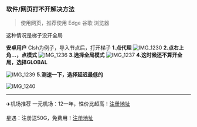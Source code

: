 ### 软件/网页打不开解决方法

> 使用网页，推荐使用 Edge 谷歌 浏览器

这种情况是梯子没开全局

**安卓用户**
Clsh为例子，导入节点后，打开梯子
**1.点代理**
![IMG_1230](https://github.com/user-attachments/assets/01913348-3c79-4626-b3ca-e4c5322cb9a8)
**2.点右上角...，点模式**
![IMG_1236](https://github.com/user-attachments/assets/7e5841bb-ab87-4031-b2a1-8991856fdcdd)
**3.选择全局模式**
![IMG_1237](https://github.com/user-attachments/assets/2fc72e22-6227-4ee5-8439-4dbde97bf9f1)
**4.这时候还不算开全局，选择GLOBAL**


![IMG_1239](https://github.com/user-attachments/assets/d0467573-cfa5-4bcd-b690-ff1e307237c7)
**5.测速一下，选择延迟最低的**


![IMG_1240](https://github.com/user-attachments/assets/d5a645f3-e1e3-42d2-8ea1-d8c90c50d50f)





-------

✈️机场推荐
一元机场：12一年，性价比超高！[注册地址](https://xn--4gq62f.com/#/register?code=pkLmk4KO)

星遇：注册送50G，免费用！[注册地址](https://www.xn--kiv715g.co/auth/register?code=dUTYAYPq)
